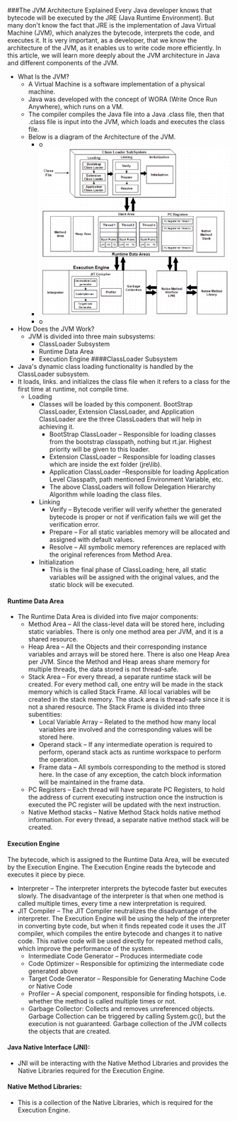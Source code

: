###The JVM Architecture Explained
Every Java developer knows that bytecode will be executed by the JRE (Java Runtime Environment). But many don't know the fact that JRE is the implementation of Java Virtual Machine (JVM), which analyzes the bytecode, interprets the code, and executes it. It is very important, as a developer, that we know the architecture of the JVM, as it enables us to write code more efficiently. In this article, we will learn more deeply about the JVM architecture in Java and different components of the JVM.

- What Is the JVM?
    - A Virtual Machine is a software implementation of a physical machine. 
    - Java was developed with the concept of WORA (Write Once Run Anywhere), which runs on a VM. 
    - The compiler compiles the Java file into a Java .class file, then that .class file is input into the JVM, which loads and executes the class file. 
    - Below is a diagram of the Architecture of the JVM.
        - o
        - ![](imgs/JVM-Architecture.png)
        - o
- How Does the JVM Work?
    - JVM is divided into three main subsystems:
        - ClassLoader Subsystem
        - Runtime Data Area
        - Execution Engine
####ClassLoader Subsystem
- Java's dynamic class loading functionality is handled by the ClassLoader subsystem. 
- It loads, links. and initializes the class file when it refers to a class for the first time at runtime, not compile time.
    - Loading
        - Classes will be loaded by this component. BootStrap ClassLoader, Extension ClassLoader, and Application ClassLoader are the three ClassLoaders that will help in achieving it.
            - BootStrap ClassLoader – Responsible for loading classes from the bootstrap classpath, nothing but rt.jar. Highest priority will be given to this loader.
            - Extension ClassLoader – Responsible for loading classes which are inside the ext folder (jre\lib).
            - Application ClassLoader –Responsible for loading Application Level Classpath, path mentioned Environment Variable, etc.
            - The above ClassLoaders will follow Delegation Hierarchy Algorithm while loading the class files.
        - Linking
            - Verify – Bytecode verifier will verify whether the generated bytecode is proper or not if verification fails we will get the verification error.
            - Prepare – For all static variables memory will be allocated and assigned with default values.
            - Resolve – All symbolic memory references are replaced with the original references from Method Area.
        - Initialization
            - This is the final phase of ClassLoading; here, all static variables will be assigned with the original values, and the static block will be executed.

#### Runtime Data Area
- The Runtime Data Area is divided into five major components:
    - Method Area – All the class-level data will be stored here, including static variables. There is only one method area per JVM, and it is a shared resource.
    - Heap Area – All the Objects and their corresponding instance variables and arrays will be stored here. There is also one Heap Area per JVM. Since the Method and Heap areas share memory for multiple threads, the data stored is not thread-safe.
    - Stack Area – For every thread, a separate runtime stack will be created. For every method call, one entry will be made in the stack memory which is called Stack Frame. All local variables will be created in the stack memory. The stack area is thread-safe since it is not a shared resource. The Stack Frame is divided into three subentities:
        - Local Variable Array – Related to the method how many local variables are involved and the corresponding values will be stored here.
        - Operand stack – If any intermediate operation is required to perform, operand stack acts as runtime workspace to perform the operation.
        - Frame data – All symbols corresponding to the method is stored here. In the case of any exception, the catch block information will be maintained in the frame data.
    - PC Registers – Each thread will have separate PC Registers, to hold the address of current executing instruction once the instruction is executed the PC register will be updated with the next instruction.
    - Native Method stacks – Native Method Stack holds native method information. For every thread, a separate native method stack will be created.

#### Execution Engine
The bytecode, which is assigned to the Runtime Data Area, will be executed by the Execution Engine. The Execution Engine reads the bytecode and executes it piece by piece.
- Interpreter – The interpreter interprets the bytecode faster but executes slowly. The disadvantage of the interpreter is that when one method is called multiple times, every time a new interpretation is required.
- JIT Compiler – The JIT Compiler neutralizes the disadvantage of the interpreter. The Execution Engine will be using the help of the interpreter in converting byte code, but when it finds repeated code it uses the JIT compiler, which compiles the entire bytecode and changes it to native code. This native code will be used directly for repeated method calls, which improve the performance of the system.
    - Intermediate Code Generator – Produces intermediate code
    - Code Optimizer – Responsible for optimizing the intermediate code generated above
    - Target Code Generator – Responsible for Generating Machine Code or Native Code
    - Profiler – A special component, responsible for finding hotspots, i.e. whether the method is called multiple times or not.
    - Garbage Collector: Collects and removes unreferenced objects. Garbage Collection can be triggered by calling System.gc(), but the execution is not guaranteed. Garbage collection of the JVM collects the objects that are created.

#### Java Native Interface (JNI): 
- JNI will be interacting with the Native Method Libraries and provides the Native Libraries required for the Execution Engine.

#### Native Method Libraries: 
- This is a collection of the Native Libraries, which is required for the Execution Engine.        